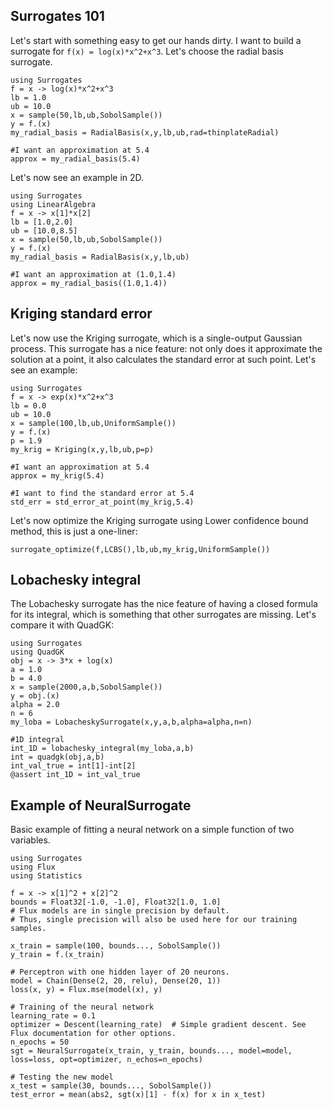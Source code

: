 ## Surrogates 101
Let's start with something easy to get our hands dirty.
I want to build a surrogate for ``f(x) = log(x)*x^2+x^3``.
Let's choose the radial basis surrogate.
```@example
using Surrogates
f = x -> log(x)*x^2+x^3
lb = 1.0
ub = 10.0
x = sample(50,lb,ub,SobolSample())
y = f.(x)
my_radial_basis = RadialBasis(x,y,lb,ub,rad=thinplateRadial)

#I want an approximation at 5.4
approx = my_radial_basis(5.4)
```
Let's now see an example in 2D.
```@example
using Surrogates
using LinearAlgebra
f = x -> x[1]*x[2]
lb = [1.0,2.0]
ub = [10.0,8.5]
x = sample(50,lb,ub,SobolSample())
y = f.(x)
my_radial_basis = RadialBasis(x,y,lb,ub)

#I want an approximation at (1.0,1.4)
approx = my_radial_basis((1.0,1.4))
```

## Kriging standard error
Let's now use the Kriging surrogate, which is a single-output Gaussian process.
This surrogate has a nice feature: not only does it approximate the solution at a
point, it also calculates the standard error at such point.
Let's see an example:
```@example kriging
using Surrogates
f = x -> exp(x)*x^2+x^3
lb = 0.0
ub = 10.0
x = sample(100,lb,ub,UniformSample())
y = f.(x)
p = 1.9
my_krig = Kriging(x,y,lb,ub,p=p)

#I want an approximation at 5.4
approx = my_krig(5.4)

#I want to find the standard error at 5.4
std_err = std_error_at_point(my_krig,5.4)
```

Let's now optimize the Kriging surrogate using Lower confidence bound method, this is just a one-liner:
```@example kriging
surrogate_optimize(f,LCBS(),lb,ub,my_krig,UniformSample())
```
## Lobachesky integral
The Lobachesky surrogate has the nice feature of having a closed formula for its
integral, which is something that other surrogates are missing.
Let's compare it with QuadGK:
```@examples
using Surrogates
using QuadGK
obj = x -> 3*x + log(x)
a = 1.0
b = 4.0
x = sample(2000,a,b,SobolSample())
y = obj.(x)
alpha = 2.0
n = 6
my_loba = LobacheskySurrogate(x,y,a,b,alpha=alpha,n=n)

#1D integral
int_1D = lobachesky_integral(my_loba,a,b)
int = quadgk(obj,a,b)
int_val_true = int[1]-int[2]
@assert int_1D ≈ int_val_true
```


## Example of NeuralSurrogate
Basic example of fitting a neural network on a simple function of two variables.
```@example
using Surrogates
using Flux
using Statistics

f = x -> x[1]^2 + x[2]^2
bounds = Float32[-1.0, -1.0], Float32[1.0, 1.0]
# Flux models are in single precision by default.
# Thus, single precision will also be used here for our training samples.

x_train = sample(100, bounds..., SobolSample())
y_train = f.(x_train)

# Perceptron with one hidden layer of 20 neurons.
model = Chain(Dense(2, 20, relu), Dense(20, 1))
loss(x, y) = Flux.mse(model(x), y)

# Training of the neural network
learning_rate = 0.1
optimizer = Descent(learning_rate)  # Simple gradient descent. See Flux documentation for other options.
n_epochs = 50
sgt = NeuralSurrogate(x_train, y_train, bounds..., model=model, loss=loss, opt=optimizer, n_echos=n_epochs)

# Testing the new model
x_test = sample(30, bounds..., SobolSample())
test_error = mean(abs2, sgt(x)[1] - f(x) for x in x_test)
```
